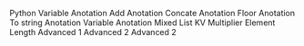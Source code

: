 Python Variable Anotation
Add Anotation
Concate Anotation
Floor Anotation
To string Anotation
Variable Anotation
Mixed List
KV
Multiplier
Element Length
Advanced 1
Advanced 2
Advanced 2
